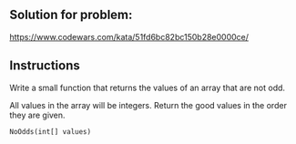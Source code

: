 ## Solution for problem:

https://www.codewars.com/kata/51fd6bc82bc150b28e0000ce/

## Instructions

Write a small function that returns the values of an array that are not odd.

All values in the array will be integers. Return the good values in the order they are given.

```
NoOdds(int[] values)
```